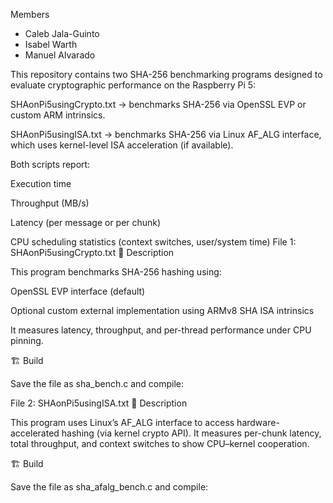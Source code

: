 Members

- Caleb Jala-Guinto
- Isabel Warth
- Manuel Alvarado

This repository contains two SHA-256 benchmarking programs designed to evaluate cryptographic performance on the Raspberry Pi 5:

SHAonPi5usingCrypto.txt → benchmarks SHA-256 via OpenSSL EVP or custom ARM intrinsics.

SHAonPi5usingISA.txt → benchmarks SHA-256 via Linux AF_ALG interface, which uses kernel-level ISA acceleration (if available).

Both scripts report:

Execution time

Throughput (MB/s)

Latency (per message or per chunk)

CPU scheduling statistics (context switches, user/system time)
File 1: SHAonPi5usingCrypto.txt
🔧 Description

This program benchmarks SHA-256 hashing using:

OpenSSL EVP interface (default)

Optional custom external implementation using ARMv8 SHA ISA intrinsics

It measures latency, throughput, and per-thread performance under CPU pinning.

🏗️ Build

Save the file as sha_bench.c and compile:

File 2: SHAonPi5usingISA.txt
🔧 Description

This program uses Linux’s AF_ALG interface to access hardware-accelerated hashing (via kernel crypto API).
It measures per-chunk latency, total throughput, and context switches to show CPU–kernel cooperation.

🏗️ Build

Save the file as sha_afalg_bench.c and compile:
